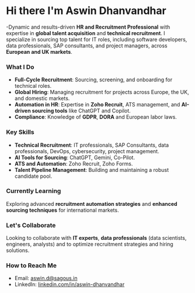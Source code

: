 # Hi there I'm Aswin Dhanvandhar

-Dynamic and results-driven **HR and Recruitment Professional** with expertise in **global talent acquisition** and **technical recruitment**. I specialize in sourcing top talent for IT roles, including software developers, data professionals, SAP consultants, and project managers, across **European and UK markets**.

### What I Do
- **Full-Cycle Recruitment**: Sourcing, screening, and onboarding for technical roles.
- **Global Hiring**: Managing recruitment for projects across Europe, the UK, and domestic markets.
- **Automation in HR**: Expertise in **Zoho Recruit**, ATS management, and **AI-driven sourcing tools** like ChatGPT and Copilot.
- **Compliance**: Knowledge of **GDPR**, **DORA** and European labor laws.

### Key Skills
- **Technical Recruitment**: IT professionals, SAP Consultants, data professionals, DevOps, cybersecurity, project management.
- **AI Tools for Sourcing**: ChatGPT, Gemini, Co-Pilot.
- **ATS and Automation**: Zoho Recruit, Zoho Forms.
- **Talent Pipeline Management**: Building and maintaining a robust candidate pool.

### Currently Learning
Exploring advanced **recruitment automation strategies** and **enhanced sourcing techniques** for international markets.

### Let's Collaborate
Looking to collaborate with **IT experts**, **data professionals** (data scientists, engineers, analysts) and  to optimize recruitment strategies and hiring solutions.

### How to Reach Me
- Email: aswin.d@sagous.in  
- LinkedIn: [linkedin.com/in/aswin-dhanvandhar](https://linkedin.com/in/aswin-dhanvandhar)
<!---
Aswin4720/Aswin4720 is a ✨ special ✨ repository because its `README.md` (this file) appears on your GitHub profile.
You can click the Preview link to take a look at your changes.
--->
